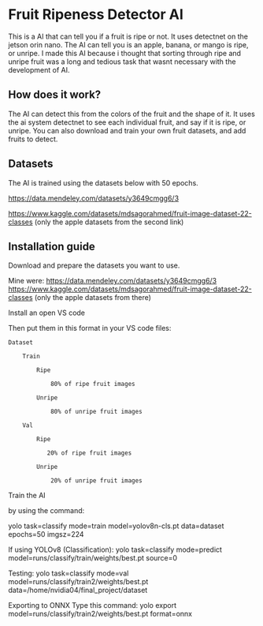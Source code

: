 # Fruit Ripeness Detector AI

This is a AI that can tell you if a fruit is ripe or not. It uses detectnet on the jetson orin nano. The AI can tell you is an apple, banana, or mango is ripe, or unripe. I made this AI because i thought that sorting through ripe and unripe fruit was a long and tedious task that wasnt necessary with the development of AI. 






## How does it work?

The AI can detect this from the colors of the fruit and the shape of it. It uses the ai system detectnet to see each individual fruit, and say if it is ripe, or unripe. You can also download and train your own fruit datasets, and add fruits to detect. 
## Datasets
The AI is trained using the datasets below with 50 epochs.

https://data.mendeley.com/datasets/y3649cmgg6/3

https://www.kaggle.com/datasets/mdsagorahmed/fruit-image-dataset-22-classes (only the apple datasets from the second link)
## Installation guide

Download and prepare the datasets you want to use. 

Mine were:
https://data.mendeley.com/datasets/y3649cmgg6/3
https://www.kaggle.com/datasets/mdsagorahmed/fruit-image-dataset-22-classes (only the apple datasets from there)

Install an open VS code

Then put them in this format in your VS code files: 

    Dataset

        Train

            Ripe

                80% of ripe fruit images

            Unripe

                80% of unripe fruit images

        Val

            Ripe

               20% of ripe fruit images

            Unripe

                20% of unripe fruit images


Train the AI

by using the command: 

yolo task=classify mode=train model=yolov8n-cls.pt data=dataset epochs=50 imgsz=224

If using YOLOv8 (Classification):
yolo task=classify mode=predict model=runs/classify/train/weights/best.pt source=0


Testing:
yolo task=classify mode=val model=runs/classify/train2/weights/best.pt data=/home/nvidia04/final_project/dataset


Exporting to ONNX
Type this command:
yolo export model=runs/classify/train2/weights/best.pt format=onnx


